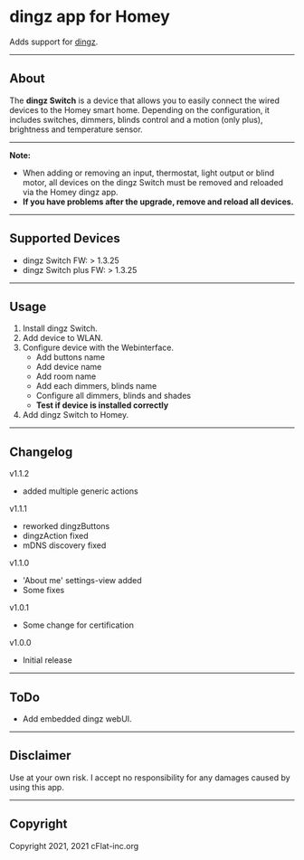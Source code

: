 # dingz app for Homey

Adds support for [dingz](https://www.dingz.ch/).

---

## About

The **dingz Switch** is a device that allows you to easily connect the wired devices to the Homey smart home. Depending on the configuration, it includes switches, dimmers, blinds control and a motion (only plus), brightness and temperature sensor.

---

**Note:**

- When adding or removing an input, thermostat, light output or blind motor, all devices on the dingz Switch must be removed and reloaded via the Homey dingz app.
- **If you have problems after the upgrade, remove and reload all devices.**

---

## Supported Devices

- dingz Switch FW: > 1.3.25
- dingz Switch plus FW: > 1.3.25

---

## Usage

1. Install dingz Switch.
1. Add device to WLAN.
1. Configure device with the Webinterface.
   - Add buttons name
   - Add device name
   - Add room name
   - Add each dimmers, blinds name
   - Configure all dimmers, blinds and shades
   - **Test if device is installed correctly**
1. Add dingz Switch to Homey.

---

## Changelog

v1.1.2

- added multiple generic actions

v1.1.1

- reworked dingzButtons
- dingzAction fixed
- mDNS discovery fixed

v1.1.0

- 'About me' settings-view added
- Some fixes

v1.0.1

- Some change for certification

v1.0.0

- Initial release

---

## ToDo

- Add embedded dingz webUI.

---

## Disclaimer

Use at your own risk. I accept no responsibility for any damages caused by using this app.

---

## Copyright

Copyright 2021, 2021 cFlat-inc.org
